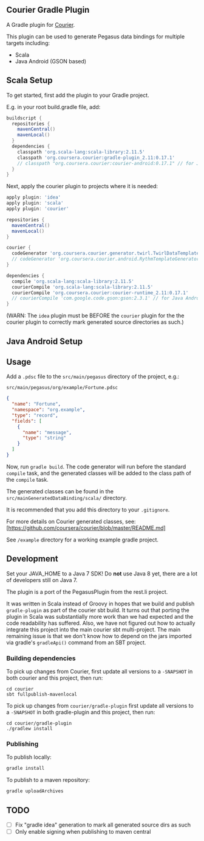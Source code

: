 Courier Gradle Plugin
---------------------

A Gradle plugin for [Courier](https://github.com/coursera/courier).

This plugin can be used to generate Pegasus data bindings for multiple targets including:

* Scala
* Java Android (GSON based)

Scala Setup
-----------

To get started, first add the plugin to your Gradle project.


E.g. in your root build.gradle file, add:

```groovy
buildscript {
  repositories {
    mavenCentral()
    mavenLocal()
  }
  dependencies {
    classpath 'org.scala-lang:scala-library:2.11.5'
    classpath 'org.coursera.courier:gradle-plugin_2.11:0.17.1'
    // classpath "org.coursera.courier:courier-android:0.17.1" // for Java Android bindings
  }
}
```

Next, apply the courier plugin to projects where it is needed:

```groovy
apply plugin: 'idea'
apply plugin: 'scala'
apply plugin: 'courier'

repositories {
  mavenCentral()
  mavenLocal()
}

courier {
  codeGenerator 'org.coursera.courier.generator.twirl.TwirlDataTemplateGenerator'
  // codeGenerator 'org.coursera.courier.android.RythmTemplateGenerator' // for Java Android bindings
}

dependencies {
  compile 'org.scala-lang:scala-library:2.11.5'
  courierCompile 'org.scala-lang:scala-library:2.11.5'
  courierCompile 'org.coursera.courier:courier-runtime_2.11:0.17.1'
  // courierCompile 'com.google.code.gson:gson:2.3.1' // for Java Android bindings
}
```

(WARN: The `idea` plugin must be BEFORE the `courier` plugin for the the courier plugin to correctly
mark generated source directories as such.)

Java Android Setup
------------------



Usage
-------------------

Add a `.pdsc` file to the `src/main/pegasus` directory of the project, e.g.:

`src/main/pegasus/org/example/Fortune.pdsc`

```json
{
  "name": "Fortune",
  "namespace": "org.example",
  "type": "record",
  "fields": [
    {
      "name": "message",
      "type": "string"
    }
  ]
}
```

Now, run `gradle build`. The code generator will run before the standard `compile` task, and the
generated classes will be added to the class path of the `compile` task.

The generated classes can be found in the `src/mainGeneratedDataBinding/scala/` directory.

It is recommended that you add this directory to your `.gitignore`.

For more details on Courier generated classes, see:
[https://github.com/coursera/courier/blob/master/README.md]

See `/example` directory for a working example gradle project.

Development
-----------

Set your JAVA_HOME to a Java 7 SDK!  Do **not** use Java 8 yet, there are a lot of
developers still on Java 7.

The plugin is a port of the PegasusPlugin from the rest.li project.

It was written in Scala instead of Groovy in hopes that we build and publish `gradle-plugin`
as part of the courier sbt build.  It turns out that porting the plugin in Scala was substantially
more work than we had expected and the code readability has suffered.  Also, we have not figured
out how to actually integrate this project into the main courier sbt multi-project. The main
remaining issue is that we don't know how to depend on the jars imported via gradle's `gradleApi()`
command from an SBT project.

### Building dependencies

To pick up changes from Courier, first update all versions to a `-SNAPSHOT` in both courier
and this project, then run:

```
cd courier
sbt fullpublish-mavenlocal
```

To pick up changes from `courier/gradle-plugin` first update all versions to a `-SNAPSHOT` in both
gradle-plugin and this project, then run:

```
cd courier/gradle-plugin
./gradlew install
```
### Publishing

To publish locally:

```sh
gradle install
```

To publish to a maven repository:

```sh
gradle uploadArchives

```

TODO
----
* [ ] Fix "gradle idea" generation to mark all generated source dirs as such
* [ ] Only enable signing when publishing to maven central
